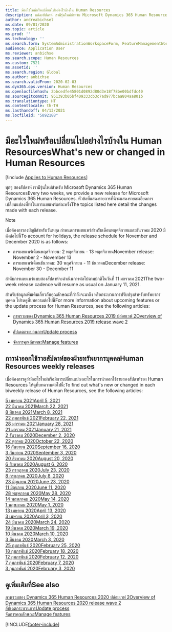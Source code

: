 ```yaml
---
title: มีอะไรใหม่หรือเปลี่ยนไปอย่างไรบ้างใน Human Resources
description: แต่ละสัปดาห์ เรามีรุ่นใหม่สำหรับ Microsoft Dynamics 365 Human Resources หัวข้อที่แสดงรายการที่นี่จะแสดงรายละเอียดการเปลี่ยนแปลงที่ทำในแต่ละสัปดาห์
author: andreabichsel
ms.date: 09/01/2020
ms.topic: article
ms.prod: ''
ms.technology: ''
ms.search.form: SystemAdministrationWorkspaceForm, FeatureManagementWorkspace
audience: Application User
ms.reviewer: anbichse
ms.search.scope: Human Resources
ms.custom: 7521
ms.assetid: ''
ms.search.region: Global
ms.author: anbichse
ms.search.validFrom: 2020-02-03
ms.dyn365.ops.version: Human Resources
ms.openlocfilehash: 2bbcedfe45801d0892d80d3e18f78be00bdfdc40
ms.sourcegitcommit: 951393b05bf409333cb3c7ad977bcaa804aa801b
ms.translationtype: HT
ms.contentlocale: th-TH
ms.lasthandoff: 04/13/2021
ms.locfileid: "5892188"
---
```

# <a name="whats-new-or-changed-in-human-resources"></a><span data-ttu-id="4eb77-104">มีอะไรใหม่หรือเปลี่ยนไปอย่างไรบ้างใน Human Resources</span><span class="sxs-lookup"><span data-stu-id="4eb77-104">What's new or changed in Human Resources</span></span>

[!include [Applies to Human Resources](../includes/applies-to-hr.md)]

<span data-ttu-id="4eb77-105">ทุกๆ สองสัปดาห์ เรามีรุ่นใหม่สำหรับ Microsoft Dynamics 365 Human Resources</span><span class="sxs-lookup"><span data-stu-id="4eb77-105">Every two weeks, we provide a new release for Microsoft Dynamics 365 Human Resources.</span></span> <span data-ttu-id="4eb77-106">หัวข้อที่แสดงรายการที่นี่จะแสดงรายละเอียดการเปลี่ยนแปลงที่ทำในการเผยแพร่แต่ละครั้ง</span><span class="sxs-lookup"><span data-stu-id="4eb77-106">The topics listed here detail the changes made with each release.</span></span>

>[!NOTE]
><span data-ttu-id="4eb77-107">เมื่อต้องการลงบัญชีสำหรับวันหยุด กำหนดการเผยแพร่สำหรับเดือนพฤศจิกายนและธันวาคม 2020 มีดังต่อไปนี้</span><span class="sxs-lookup"><span data-stu-id="4eb77-107">To account for holidays, the release schedule for November and December 2020 is as follows:</span></span>
>
>- <span data-ttu-id="4eb77-108">การเผยแพร่เดือนพฤศจิกายน: 2 พฤศจิกายน - 13 พฤศจิกายน</span><span class="sxs-lookup"><span data-stu-id="4eb77-108">November release: November 2 - November 13</span></span>
>- <span data-ttu-id="4eb77-109">การเผยแพร่เดือนธันวาคม: 30 พฤศจิกายน - 11 ธันวาคม</span><span class="sxs-lookup"><span data-stu-id="4eb77-109">December release: November 30 - December 11</span></span>
> 
><span data-ttu-id="4eb77-110">ลำดับการเผยแพร่แบบสองสัปดาห์จะดำเนินการต่อไปตามปกติในวันที่ 11 มกราคม 2021</span><span class="sxs-lookup"><span data-stu-id="4eb77-110">The two-week release cadence will resume as usual on January 11, 2021.</span></span>

<span data-ttu-id="4eb77-111">สำหรับข้อมูลเพิ่มเติมเกี่ยวกับคุณลักษณะที่กำลังจะมาถึง หรือกระบวนการปรับปรุงสำหรับทรัพยากรบุคคล โปรดดูที่บทความต่อไปนี้</span><span class="sxs-lookup"><span data-stu-id="4eb77-111">For more information about upcoming features or the update process for Human Resources, see the following articles:</span></span> 

- [<span data-ttu-id="4eb77-112">ภาพรวมของ Dynamics 365 Human Resources 2019 ปล่อยเวฟ 2</span><span class="sxs-lookup"><span data-stu-id="4eb77-112">Overview of Dynamics 365 Human Resources 2019 release wave 2</span></span>](/dynamics365-release-plan/2019wave2/dynamics365-human-resources/)

- [<span data-ttu-id="4eb77-113">อัปเดตกระบวนการ</span><span class="sxs-lookup"><span data-stu-id="4eb77-113">Update process</span></span>](hr-admin-setup-update-process.md)

- [<span data-ttu-id="4eb77-114">จัดการคุณลักษณะ</span><span class="sxs-lookup"><span data-stu-id="4eb77-114">Manage features</span></span>](hr-admin-manage-features.md)

## <a name="human-resources-weekly-releases"></a><span data-ttu-id="4eb77-115">การนำออกใช้รายสัปดาห์ของฝ่ายทรัพยากรบุคคล</span><span class="sxs-lookup"><span data-stu-id="4eb77-115">Human Resources weekly releases</span></span>

<span data-ttu-id="4eb77-116">เมื่อต้องการดูว่ามีอะไรใหม่หรือมีการเปลี่ยนแปลงอะไรในการนำออกใช้รายสองสัปดาห์ของ Human Resources ให้ดูที่บทความต่อไปนี้:</span><span class="sxs-lookup"><span data-stu-id="4eb77-116">To find out what's new or changed in each biweekly release of Human Resources, see the following articles:</span></span>

[<span data-ttu-id="4eb77-117">5 เมษายน 2021</span><span class="sxs-lookup"><span data-stu-id="4eb77-117">April 5, 2021</span></span>](hr-whats-new-2021-04-05.md)</br>
[<span data-ttu-id="4eb77-118">22 มีนาคม 2021</span><span class="sxs-lookup"><span data-stu-id="4eb77-118">March 22, 2021</span></span>](hr-whats-new-2021-03-22.md)</br>
[<span data-ttu-id="4eb77-119">8 มีนาคม 2021</span><span class="sxs-lookup"><span data-stu-id="4eb77-119">March 8, 2021</span></span>](hr-whats-new-2021-03-08.md)</br>
[<span data-ttu-id="4eb77-120">22 กุมภาพันธ์ 2021</span><span class="sxs-lookup"><span data-stu-id="4eb77-120">February 22, 2021</span></span>](hr-whats-new-2021-02-22.md)</br>
[<span data-ttu-id="4eb77-121">28 มกราคม 2021</span><span class="sxs-lookup"><span data-stu-id="4eb77-121">January 28, 2021</span></span>](hr-whats-new-2021-01-28.md)</br>
[<span data-ttu-id="4eb77-122">21 มกราคม 2021</span><span class="sxs-lookup"><span data-stu-id="4eb77-122">January 21, 2021</span></span>](hr-whats-new-2021-01-21.md)</br>
[<span data-ttu-id="4eb77-123">2 ธันวาคม 2020</span><span class="sxs-lookup"><span data-stu-id="4eb77-123">December 2, 2020</span></span>](hr-whats-new-2020-12-02.md)</br>
[<span data-ttu-id="4eb77-124">22 ตุลาคม 2020</span><span class="sxs-lookup"><span data-stu-id="4eb77-124">October 22, 2020</span></span>](hr-whats-new-2020-10-22.md)</br>
[<span data-ttu-id="4eb77-125">16 กันยายน 2020</span><span class="sxs-lookup"><span data-stu-id="4eb77-125">September 16, 2020</span></span>](hr-whats-new-2020-09-16.md)</br>
[<span data-ttu-id="4eb77-126">3 กันยายน 2020</span><span class="sxs-lookup"><span data-stu-id="4eb77-126">September 3, 2020</span></span>](hr-whats-new-2020-09-03.md)</br>
[<span data-ttu-id="4eb77-127">20 สิงหาคม 2020</span><span class="sxs-lookup"><span data-stu-id="4eb77-127">August 20, 2020</span></span>](hr-whats-new-2020-08-20.md)</br>
[<span data-ttu-id="4eb77-128">6 สิงหาคม 2020</span><span class="sxs-lookup"><span data-stu-id="4eb77-128">August 6, 2020</span></span>](hr-whats-new-2020-08-06.md)</br>
[<span data-ttu-id="4eb77-129">23 กรกฎาคม 2020</span><span class="sxs-lookup"><span data-stu-id="4eb77-129">July 23, 2020</span></span>](hr-whats-new-2020-07-23.md)</br>
[<span data-ttu-id="4eb77-130">8 กรกฎาคม 2020</span><span class="sxs-lookup"><span data-stu-id="4eb77-130">July 8, 2020</span></span>](hr-whats-new-2020-07-08.md)</br>
[<span data-ttu-id="4eb77-131">23 มิถุนายน 2020</span><span class="sxs-lookup"><span data-stu-id="4eb77-131">June 23, 2020</span></span>](hr-whats-new-2020-06-23.md)</br>
[<span data-ttu-id="4eb77-132">11 มิถุนายน 2020</span><span class="sxs-lookup"><span data-stu-id="4eb77-132">June 11, 2020</span></span>](hr-whats-new-2020-06-11.md)</br>
[<span data-ttu-id="4eb77-133">28 พฤษภาคม 2020</span><span class="sxs-lookup"><span data-stu-id="4eb77-133">May 28, 2020</span></span>](hr-whats-new-2020-05-28.md)</br>
[<span data-ttu-id="4eb77-134">14 พฤษภาคม 2020</span><span class="sxs-lookup"><span data-stu-id="4eb77-134">May 14, 2020</span></span>](hr-whats-new-2020-05-14.md)</br>
[<span data-ttu-id="4eb77-135">1 พฤษภาคม 2020</span><span class="sxs-lookup"><span data-stu-id="4eb77-135">May 1, 2020</span></span>](hr-whats-new-2020-05-01.md)</br>
[<span data-ttu-id="4eb77-136">13 เมษายน 2020</span><span class="sxs-lookup"><span data-stu-id="4eb77-136">April 13, 2020</span></span>](hr-whats-new-2020-04-13.md)</br>
[<span data-ttu-id="4eb77-137">3 เมษายน 2020</span><span class="sxs-lookup"><span data-stu-id="4eb77-137">April 3, 2020</span></span>](hr-whats-new-2020-04-03.md)</br>
[<span data-ttu-id="4eb77-138">24 มีนาคม 2020</span><span class="sxs-lookup"><span data-stu-id="4eb77-138">March 24, 2020</span></span>](hr-whats-new-2020-03-24.md)</br>
[<span data-ttu-id="4eb77-139">19 มีนาคม 2020</span><span class="sxs-lookup"><span data-stu-id="4eb77-139">March 19, 2020</span></span>](hr-whats-new-2020-03-19.md)</br>
[<span data-ttu-id="4eb77-140">10 มีนาคม 2020</span><span class="sxs-lookup"><span data-stu-id="4eb77-140">March 10, 2020</span></span>](hr-whats-new-2020-03-10.md)</br>
[<span data-ttu-id="4eb77-141">3 มีนาคม 2020</span><span class="sxs-lookup"><span data-stu-id="4eb77-141">March 3, 2020</span></span>](hr-whats-new-2020-03-03.md)</br>
[<span data-ttu-id="4eb77-142">25 กุมภาพันธ์ 2020</span><span class="sxs-lookup"><span data-stu-id="4eb77-142">February 25, 2020</span></span>](hr-whats-new-2020-02-25.md)</br>
[<span data-ttu-id="4eb77-143">18 กุมภาพันธ์ 2020</span><span class="sxs-lookup"><span data-stu-id="4eb77-143">February 18, 2020</span></span>](hr-whats-new-2020-02-18.md)</br>
[<span data-ttu-id="4eb77-144">12 กุมภาพันธ์ 2020</span><span class="sxs-lookup"><span data-stu-id="4eb77-144">February 12, 2020</span></span>](hr-whats-new-2020-02-12.md)</br>
[<span data-ttu-id="4eb77-145">7 กุมภาพันธ์ 2020</span><span class="sxs-lookup"><span data-stu-id="4eb77-145">February 7, 2020</span></span>](hr-whats-new-2020-02-07.md)</br>
[<span data-ttu-id="4eb77-146">3 กุมภาพันธ์ 2020</span><span class="sxs-lookup"><span data-stu-id="4eb77-146">February 3, 2020</span></span>](hr-whats-new-2020-02-03.md)

## <a name="see-also"></a><span data-ttu-id="4eb77-147">ดูเพิ่มเติมที่</span><span class="sxs-lookup"><span data-stu-id="4eb77-147">See also</span></span>

[<span data-ttu-id="4eb77-148">ภาพรวมของ Dynamics 365 Human Resources 2020 ปล่อยเวฟ 2</span><span class="sxs-lookup"><span data-stu-id="4eb77-148">Overview of Dynamics 365 Human Resources 2020 release wave 2</span></span>](/dynamics365-release-plan/2020wave2/human-resources/dynamics365-human-resources/)</br>
[<span data-ttu-id="4eb77-149">อัปเดตกระบวนการ</span><span class="sxs-lookup"><span data-stu-id="4eb77-149">Update process</span></span>](hr-admin-setup-update-process.md)</br>
[<span data-ttu-id="4eb77-150">จัดการคุณลักษณะ</span><span class="sxs-lookup"><span data-stu-id="4eb77-150">Manage features</span></span>](hr-admin-manage-features.md)


[!INCLUDE[footer-include](../includes/footer-banner.md)]